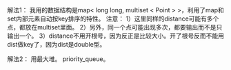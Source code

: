 解法1： 
我用的数据结构是map< long long, multiset < Point > >，利用了map和set内部元素自动按key排序的特性。 
注意： 
1）这里同样的distance可能有多个点，都放在multiset里面。 
2）另外，同一个点可能出现多次，都要输出而不是只输出一个。 
3）distance不用开根号，因为反正是比较大小。开了根号反而不能用dist做key了，因为dist是double型。

解法2：
用最大堆。 priority_queue。